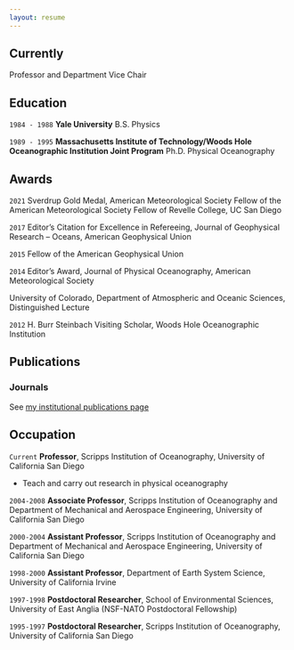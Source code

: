 ```yaml
---
layout: resume
---
```

## Currently

Professor and Department Vice Chair

## Education

`1984 - 1988`
__Yale University__
B.S. Physics

`1989 - 1995`
__Massachusetts Institute of Technology/Woods Hole Oceanographic Institution Joint Program__
Ph.D. Physical Oceanography 

## Awards

`2021`
Sverdrup Gold Medal, American Meteorological Society
Fellow of the American Meteorological Society
Fellow of Revelle College, UC San Diego

`2017`
Editor’s Citation for Excellence in Refereeing, Journal of Geophysical Research – Oceans, American Geophysical Union

`2015`
Fellow of the American Geophysical Union

`2014`
Editor’s Award, Journal of Physical Oceanography, American Meteorological Society

University of Colorado, Department of Atmospheric and Oceanic Sciences, Distinguished Lecture

`2012`
H. Burr Steinbach Visiting Scholar, Woods Hole Oceanographic Institution



## Publications

<!-- A list is also available [online](https://scholar.google.co.uk/citations?user=LTOTl0YAAAAJ) -->

### Journals

See <a href="https://sgille.scrippsprofiles.ucsd.edu/publications/"> my institutional publications page</a>


## Occupation

`Current`
__Professor__, Scripps Institution of Oceanography, University of California San Diego 

- Teach and carry out research in physical oceanography

`2004-2008`
__Associate Professor__, Scripps Institution of Oceanography and Department of Mechanical and Aerospace Engineering, University of California San Diego

`2000-2004`
__Assistant Professor__, Scripps Institution of Oceanography and Department of Mechanical and Aerospace Engineering, University of California San Diego


`1998-2000`
__Assistant Professor__, Department of Earth System Science, University of California Irvine

`1997-1998`
__Postdoctoral Researcher__, School of Environmental Sciences, University of East Anglia (NSF-NATO Postdoctoral Fellowship)

`1995-1997`
__Postdoctoral Researcher__, Scripps Institution of Oceanography, University of California San Diego 


<!-- ### Footer

Last updated: May 2013 -->


